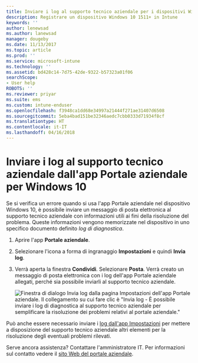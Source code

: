 ```yaml
---
title: Inviare i log al supporto tecnico aziendale per i dispositivi Windows 10 | Microsoft Docs
description: Registrare un dispositivo Windows 10 1511+ in Intune
keywords: ''
author: lenewsad
ms.author: lanewsad
manager: dougeby
ms.date: 11/13/2017
ms.topic: article
ms.prod: ''
ms.service: microsoft-intune
ms.technology: ''
ms.assetid: bd428c14-7d75-42de-9322-b57323a01f06
searchScope:
- User help
ROBOTS: ''
ms.reviewer: priyar
ms.suite: ems
ms.custom: intune-enduser
ms.openlocfilehash: f3948ca1dd68e34997a21444f271ae31407d6508
ms.sourcegitcommit: 5eba4bad151be32346aedc7cbb0333d71934f8cf
ms.translationtype: HT
ms.contentlocale: it-IT
ms.lasthandoff: 04/16/2018
---
```

# <a name="send-logs-to-your-company-support-from-the-company-portal-app-for-windows-10"></a>Inviare i log al supporto tecnico aziendale dall'app Portale aziendale per Windows 10

Se si verifica un errore quando si usa l'app Portale aziendale nel dispositivo Windows 10, è possibile inviare un messaggio di posta elettronica al supporto tecnico aziendale con informazioni utili ai fini della risoluzione del problema. Queste informazioni vengono memorizzate nel dispositivo in uno specifico documento definito _log di diagnostica_.

1. Aprire l'app **Portale aziendale**.
2. Selezionare l'icona a forma di ingranaggio **Impostazioni** e quindi **Invia log**.
3. Verrà aperta la finestra **Condividi**. Selezionare **Posta**. Verrà creato un messaggio di posta elettronica con i log dell'app Portale aziendale allegati, perché sia possibile inviarli al supporto tecnico aziendale.

   ![Finestra di dialogo Invia log dalla pagina Impostazioni dell'app Portale aziendale. Il collegamento su cui fare clic è "Invia log - È possibile inviare i log di diagnostica al supporto tecnico aziendale per semplificare la risoluzione dei problemi relativi al portale aziendale."](./media/w10-share-logs-after-1711.png)

Può anche essere necessario inviare i [log dall'app Impostazioni](send-logs-to-your-it-admin-settings-windows.md) per mettere a disposizione del supporto tecnico aziendale altri elementi per la risoluzione degli eventuali problemi rilevati.

Serve ancora assistenza? Contattare l'amministratore IT. Per informazioni sul contatto vedere il [sito Web del portale aziendale](https://portal.manage.microsoft.com#HelpDeskDialog).
